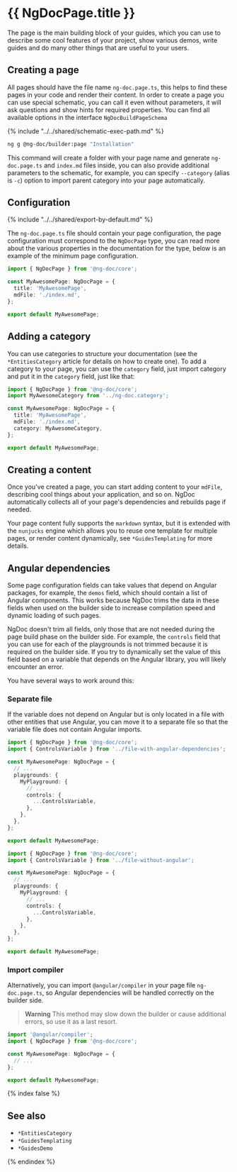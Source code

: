 # {{ NgDocPage.title }}

The page is the main building block of your guides, which you can use to describe some
cool features of your project, show various demos, write guides and do many other things
that are useful to your users.

## Creating a page

All pages should have the file name `ng-doc.page.ts`, this helps to find these pages in your code
and render their content.
In order to create a page you can use special schematic, you can call it even without parameters,
it will ask questions and show hints for required properties. You can find all available options in
the interface `NgDocBuildPageSchema`

{% include "../../shared/schematic-exec-path.md" %}

```bash
ng g @ng-doc/builder:page "Installation"
```

This command will create a folder with your page name and generate `ng-doc.page.ts` and `index.md`
files inside, you can also provide additional parameters to the schematic, for example, you can
specify
`--category` (alias is `-c`) option to import parent category into your page automatically.

## Configuration

{% include "../../shared/export-by-default.md" %}

The `ng-doc.page.ts` file should contain your page configuration,
the page configuration must correspond to the `NgDocPage` type, you can read more about the various
properties in the documentation for the type, below is an example of the minimum page configuration.

```typescript name="ng-doc.page.ts"
import { NgDocPage } from '@ng-doc/core';

const MyAwesomePage: NgDocPage = {
  title: 'MyAwesomePage',
  mdFile: './index.md',
};

export default MyAwesomePage;
```

## Adding a category

You can use categories to structure your documentation (see the `*EntitiesCategory` article
for details on how to create one). To add a category to your page, you can use the `category` field,
just import category and put it in the `category` field, just like that:

```typescript name="ng-doc.page.ts" {2,7}
import { NgDocPage } from '@ng-doc/core';
import MyAwesomeCategory from '../ng-doc.category';

const MyAwesomePage: NgDocPage = {
  title: 'MyAwesomePage',
  mdFile: './index.md',
  category: MyAwesomeCategory,
};

export default MyAwesomePage;
```

## Creating a content

Once you've created a page, you can start adding content to your `mdFile`, describing cool things
about your application, and so on. NgDoc automatically collects all of your page's dependencies and
rebuilds page if needed.

Your page content fully supports the `markdown` syntax, but it is
extended with the `nunjucks` engine which allows you to reuse one template for multiple pages, or
render content dynamically, see `*GuidesTemplating` for more details.

## Angular dependencies

Some page configuration fields can take values that depend on Angular packages, for example, the
`demos` field, which should contain a list of Angular components. This works because NgDoc trims the
data in these fields when used on the builder side to increase compilation speed and dynamic loading
of such pages.

NgDoc doesn't trim all fields, only those that are not needed during the page build phase on the
builder side. For example, the `controls` field that you can use for each of the playgrounds is not
trimmed because it is required on the builder side. If you try to dynamically set the value of this
field based on a variable that depends on the Angular library, you will likely encounter an error.

You have several ways to work around this:

### Separate file

If the variable does not depend on Angular but is only located in a file with other entities that
use Angular, you can move it to a separate file so that the variable file does not contain Angular
imports.

```typescript {2,10} name="Will not work" group="separate-files"
import { NgDocPage } from '@ng-doc/core';
import { ControlsVariable } from '../file-with-angular-dependencies';

const MyAwesomePage: NgDocPage = {
  // ...
  playgrounds: {
    MyPlayground: {
      // ...
      controls: {
        ...ControlsVariable,
      },
    },
  },
};

export default MyAwesomePage;
```

```typescript {2,10} name="Will work" group="separate-files"
import { NgDocPage } from '@ng-doc/core';
import { ControlsVariable } from '../file-without-angular';

const MyAwesomePage: NgDocPage = {
  // ...
  playgrounds: {
    MyPlayground: {
      // ...
      controls: {
        ...ControlsVariable,
      },
    },
  },
};

export default MyAwesomePage;
```

### Import compiler

Alternatively, you can import `@angular/compiler` in your page file `ng-doc.page.ts`, so Angular
dependencies will be handled correctly on the builder side.

> **Warning**
> This method may slow down the builder or cause additional errors, so use it as a last resort.

```typescript {1} name="ng-doc.page.ts"
import '@angular/compiler';
import { NgDocPage } from '@ng-doc/core';

const MyAwesomePage: NgDocPage = {
  // ...
};

export default MyAwesomePage;
```

{% index false %}

## See also

- `*EntitiesCategory`
- `*GuidesTemplating`
- `*GuidesDemo`

{% endindex %}
